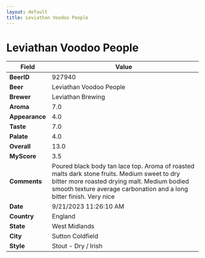```yaml
---
layout: default
title: Leviathan Voodoo People
---
```


# Leviathan Voodoo People

| Field         | Value     |
|---------------|-----------|
| **BeerID** | 927940 |
| **Beer** | Leviathan Voodoo People |
| **Brewer** | Leviathan Brewing |
| **Aroma** | 7.0 |
| **Appearance** | 4.0 |
| **Taste** | 7.0 |
| **Palate** | 4.0 |
| **Overall** | 13.0 |
| **MyScore** | 3.5 |
| **Comments** | Poured black body tan lace top. Aroma of roasted malts dark stone fruits. Medium sweet to dry bitter more roasted drying malt. Medium bodied smooth texture average carbonation and a long bitter finish. Very nice  |
| **Date** | 9/21/2023 11:26:10 AM |
| **Country** | England |
| **State** | West Midlands |
| **City** | Sutton Coldfield |
| **Style** | Stout - Dry / Irish |

